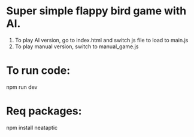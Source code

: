 # Super simple flappy bird game with AI. 

1. To play AI version, go to index.html and switch js file to load to main.js
2. To play manual version, switch to manual_game.js

# To run code: 
npm run dev

# Req packages:
npm install neataptic